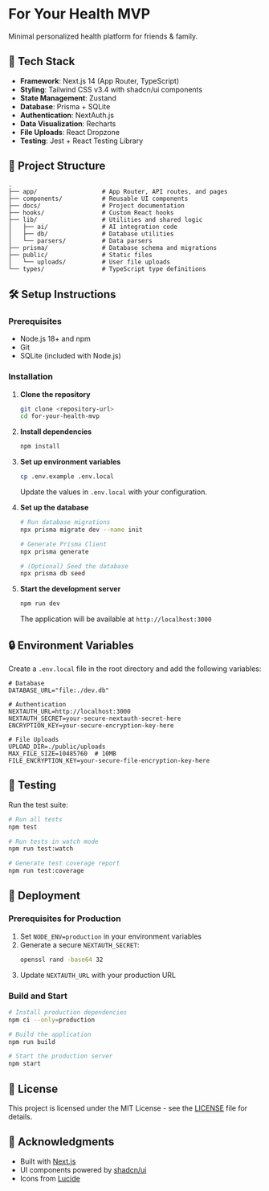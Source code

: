 # For Your Health MVP

Minimal personalized health platform for friends & family.

## 🚀 Tech Stack

- **Framework**: Next.js 14 (App Router, TypeScript)
- **Styling**: Tailwind CSS v3.4 with shadcn/ui components
- **State Management**: Zustand
- **Database**: Prisma + SQLite
- **Authentication**: NextAuth.js
- **Data Visualization**: Recharts
- **File Uploads**: React Dropzone
- **Testing**: Jest + React Testing Library

## 📁 Project Structure

```
.
├── app/                  # App Router, API routes, and pages
├── components/           # Reusable UI components
├── docs/                 # Project documentation
├── hooks/                # Custom React hooks
├── lib/                  # Utilities and shared logic
│   ├── ai/               # AI integration code
│   ├── db/               # Database utilities
│   └── parsers/          # Data parsers
├── prisma/               # Database schema and migrations
├── public/               # Static files
│   └── uploads/          # User file uploads
└── types/                # TypeScript type definitions
```

## 🛠️ Setup Instructions

### Prerequisites

- Node.js 18+ and npm
- Git
- SQLite (included with Node.js)

### Installation

1. **Clone the repository**
   ```bash
   git clone <repository-url>
   cd for-your-health-mvp
   ```

2. **Install dependencies**
   ```bash
   npm install
   ```

3. **Set up environment variables**
   ```bash
   cp .env.example .env.local
   ```
   Update the values in `.env.local` with your configuration.

4. **Set up the database**
   ```bash
   # Run database migrations
   npx prisma migrate dev --name init
   
   # Generate Prisma Client
   npx prisma generate
   
   # (Optional) Seed the database
   npx prisma db seed
   ```

5. **Start the development server**
   ```bash
   npm run dev
   ```
   The application will be available at `http://localhost:3000`

## 🔒 Environment Variables

Create a `.env.local` file in the root directory and add the following variables:

```env
# Database
DATABASE_URL="file:./dev.db"

# Authentication
NEXTAUTH_URL=http://localhost:3000
NEXTAUTH_SECRET=your-secure-nextauth-secret-here
ENCRYPTION_KEY=your-secure-encryption-key-here

# File Uploads
UPLOAD_DIR=./public/uploads
MAX_FILE_SIZE=10485760  # 10MB
FILE_ENCRYPTION_KEY=your-secure-file-encryption-key-here
```

## 🧪 Testing

Run the test suite:

```bash
# Run all tests
npm test

# Run tests in watch mode
npm run test:watch

# Generate test coverage report
npm run test:coverage
```

## 🚀 Deployment

### Prerequisites for Production

1. Set `NODE_ENV=production` in your environment variables
2. Generate a secure `NEXTAUTH_SECRET`:
   ```bash
   openssl rand -base64 32
   ```
3. Update `NEXTAUTH_URL` with your production URL

### Build and Start

```bash
# Install production dependencies
npm ci --only=production

# Build the application
npm run build

# Start the production server
npm start
```

## 📝 License

This project is licensed under the MIT License - see the [LICENSE](LICENSE) file for details.

## 🙏 Acknowledgments

- Built with [Next.js](https://nextjs.org/)
- UI components powered by [shadcn/ui](https://ui.shadcn.com/)
- Icons from [Lucide](https://lucide.dev/)
